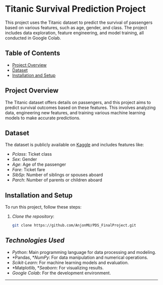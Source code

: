 # Titanic Survival Prediction Project

This project uses the Titanic dataset to predict the survival of passengers based on various features, such as age, gender, and class. The project includes data exploration, feature engineering, and model training, all conducted in Google Colab.

## Table of Contents

- [Project Overview](#project-overview)
- [Dataset](#dataset)
- [Installation and Setup](#installation-and-setup)

## Project Overview

The Titanic dataset offers details on passengers, and this project aims to predict survival outcomes based on these features. This involves analyzing data, engineering new features, and training various machine learning models to make accurate predictions.

## Dataset

The dataset is publicly available on [Kaggle](https://www.kaggle.com/c/titanic/data) and includes features like:
- *Pclass*: Ticket class
- *Sex*: Gender
- *Age*: Age of the passenger
- *Fare*: Ticket fare
- *SibSp*: Number of siblings or spouses aboard
- *Parch*: Number of parents or children aboard

## Installation and Setup

To run this project, follow these steps:

1. *Clone the repository*:
   ```bash
   git clone https://github.com/AnjonMU/PDS_FinalProject.git


## *Technologies Used*
   

- *Python*: Main programming language for data processing and modeling.
- *Pandas, **NumPy*: For data manipulation and numerical operations.
- *Scikit-Learn*: For machine learning models and evaluation.
- *Matplotlib, **Seaborn*: For visualizing results.
- *Google Colab*: For the development environment.

---
